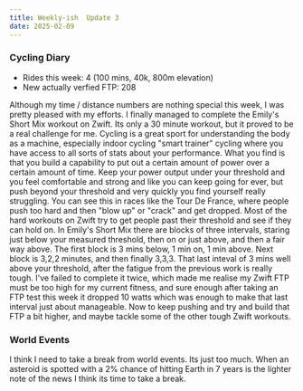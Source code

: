 ```yaml
---
title: Weekly-ish  Update 3
date: 2025-02-09
---
```


### Cycling Diary

* Rides this week: 4 (100 mins, 40k, 800m elevation)
* New actually verfied FTP: 208

Although my time / distance numbers are nothing special this week, I was pretty pleased with my efforts. I finally managed to complete
the Emily's Short Mix workout on Zwift. Its only a 30 minute workout, but it proved to be a real challenge for me. 
Cycling is a great sport for understanding the body as a machine, especially indoor cycling "smart trainer" cycling where
you have access to all sorts of stats about your performance. What you find is that you build a capability to put out a certain
amount of power over a certain amount of time. Keep your power output under your threshold and you feel comfortable and strong and
like you can keep going for ever, but push beyond your threshold and very quickly you find yourself really struggling.
You can see this in races like the Tour De France, where people push too hard and then "blow up" or "crack" and get dropped.
Most of the hard workouts on Zwift try to get people past their threshold and see if they can hold on. In Emily's Short Mix
there are blocks of three intervals, staring just below your measured threshold, then on or just above, and then a fair way above. 
The first block is 3 mins below, 1 min on, 1 min above. Next block is 3,2,2 minutes, and then finally 3,3,3.
That last inteval of 3 mins well above your threshold, after the fatigue from the previous work is really tough.
I've failed to complete it twice, which made me realise my Zwift FTP must be too high for my current fitness, and sure
enough after taking an FTP test this week it dropped 10 watts which was enough to make that last interval just about manageable.
Now to keep pushing and try and build that FTP a bit higher, and maybe tackle some of the other tough Zwift workouts.

### World Events

I think I need to take a break from world events. Its just too much. When an asteroid is spotted with a 2% chance of hitting Earth in 7 years 
is the lighter note of the news I think its time to take a break.

